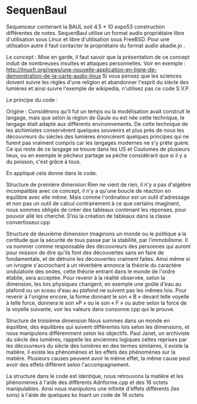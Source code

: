SequenBaul
==========

Sequenceur contenant la BAUL soit 4.5 * 10 expo53 construction différentes de notes. SequenBaul utilise un format audio propriétaire libre d'utilisation sous Linux et libre d'utilisation sous FreeBSD. Pour une utilisation autre il faut contacter le propriétaire du format audio abadie.jo .

Le concept :
Mise en garde, il faut savoir que la présentation de ce concept induit de nombreuses insultes et attaques personnelles.
Voir en exemple : http://linuxfr.org/news/une-nouvelle-application-en-ligne-de-demonstration-de-la-carte-audio-linux
Si vous pensez que les sciences doivent suivre les règles d'une religion et abandonner l'esprit du siècle des lumières et ainsi suivre l'exemple de wikipedia, n'utilisez pas ce code S.V.P.

Le principe du code :

Origine :
Considérons qu'il fut un temps ou la modélisation avait construit le langage, mais que selon la région de Gaule ou est née cette technique, le langage était adapté aux différents environnements. De cette technique de les alchimistes conservèrent quelques souvenirs et plus près de nous les découvreurs du siècles des lumières énoncèrent quelques principes qui ne furent pas vraiment compris car les langages modernes ne s'y prête guère. Ce qui reste de ce langage se trouve dans les US et Coutumes de plusieurs lieux, ou en exemple le pécheur partage sa pèche considérant que si il y a du poisson, c'est grâce à tous.


En appliqué cela donne dans le code.

Structure de première dimension
Rien ne vient de rien, il n'y a pas d'algèbre incompatible avec ce concept, il n'y a qu'une boucle de réaction en équilibre avec elle même. Mais comme l'ordinateur est un outil d'adressage et non pas un outil de calcul contrairement à ce que certains imaginent, nous sommes obligés de créer des tableaux contenant les réponses, pour pouvoir allé les cherché.
D’où la création de tableaux dans la classe convertisseur.cpp 

Structure de deuxième dimension
Imaginons un monde ou le politique a la certitude que la sécurité de tous passe par la stabilité, par l’immobilisme. Il va nommer comme responsable des découvreurs des personnes qui auront pour mission de dire qu'ils font des découvertes sans en faire de fondamentale, et de détruire les découvertes vraiment faites. Ainsi même si un ivrogne s'accrochant à un réverbère annonce la théorie du caractère ondulatoire des ondes, cette théorie entrant dans le monde de l'ordre établie, sera acceptée.
Pour revenir à la réalité observée, selon la dimension, les lois physiques changent, en exemple une goûte d'eau au plafond ou un sceau d'eau au plafond ne suivent pas les mêmes lois. Pour revenir à l'origine encore, la forme donnant le son « B » devant telle voyelle à telle force, donnera le son »P » ou le son « F » ou autre selon la force de la voyelle suivante, voir les valeurs dans consonne.cpp qui le prouve.

Structure de troisième dimension
Nous sommes dans un monde en équilibre, des équilibres qui suivent différentes lois selon les dimensions, et nous manipulons différemment selon les objectifs.
Paul Janet, un archiviste du siècle des lumières, rappelle les anciennes logiques celtes reprises par les découvreurs du siècle des lumières en des termes similaires, il existe la matière, il existe les phénomènes et les effets des phénomènes sur la matière. Plusieurs causes peuvent avoir le même effet, la même cause peut avoir des effets différent selon l'accompagnement.

La structure dans le code est identique, nous retrouvons la matière et les phénomènes à l'aide des différents Adnforme.cpp et des 16 octets manipulables. Ainsi nous manipulons une infinité d'effets  différents (les sons) à l'aide de quelques ko lisant un code de 16 octets 

